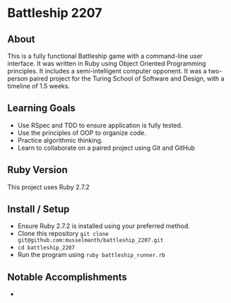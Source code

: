 # Battleship 2207

## About

This is a fully functional Battleship game with a command-line user interface. It was written in Ruby using Object Oriented Programming principles. It includes a semi-intelligent computer opponent. It was a two-person paired project for the Turing School of Software and Design, with a timeline of 1.5 weeks.

## Learning Goals

- Use RSpec and TDD to ensure application is fully tested.
- Use the principles of OOP to organize code.
- Practice algorithmic thinking.
- Learn to collaborate on a paired project using Git and GitHub

## Ruby Version

This project uses Ruby 2.7.2

## Install / Setup

- Ensure Ruby 2.7.2 is installed using your preferred method.
- Clone this repository `git clone git@github.com:musselmanth/battleship_2207.git`
- `cd battleship_2207`
- Run the program using `ruby battleship_runner.rb`

## Notable Accomplishments

-


